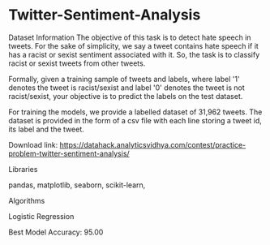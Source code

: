 # Twitter-Sentiment-Analysis
Dataset Information
The objective of this task is to detect hate speech in tweets. For the sake of simplicity, we say a tweet contains hate speech if it has a racist or sexist sentiment associated with it. So, the task is to classify racist or sexist tweets from other tweets.

Formally, given a training sample of tweets and labels, where label '1' denotes the tweet is racist/sexist and label '0' denotes the tweet is not racist/sexist, your objective is to predict the labels on the test dataset.

For training the models, we provide a labelled dataset of 31,962 tweets. The dataset is provided in the form of a csv file with each line storing a tweet id, its label and the tweet.

Download link: https://datahack.analyticsvidhya.com/contest/practice-problem-twitter-sentiment-analysis/

Libraries

pandas, 
matplotlib, 
seaborn, 
scikit-learn,

Algorithms

Logistic Regression

Best Model Accuracy: 95.00
